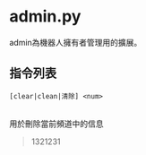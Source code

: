 admin.py
======
admin為機器人擁有者管理用的擴展。<br/>

## 指令列表
```
[clear|clean|清除] <num>
```
<br/>
用於刪除當前頻道中的信息



> 1321231

